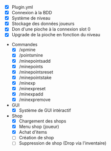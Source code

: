 - [X] Plugin.yml
- [X] Connexion à la BDD
- [X] Système de niveau
- [X] Stockage des données joueurs
- [X] Don d'une pioche à la connexion slot 0
- [X] Upgrade de la pioche en fonction du niveau
- Commandes
  - [X] /xpmine
  - [X] /pointsmine
  - [X] /minepointsadd
  - [X] /minepoints
  - [X] /minepointsreset
  - [X] /minepointstake
  - [X] /minexp
  - [X] /minexpreset
  - [X] /minexpadd
  - [X] /minexpremove
- GUI
  - [X] Système de GUI intéractif
- Shop
  - [X] Chargement des shops
  - [X] Menu shop (joueur)
  - [X] Achat d'items
  - [ ] Création de shop
  - [ ] Suppression de shop (Drop via l'inventaire)